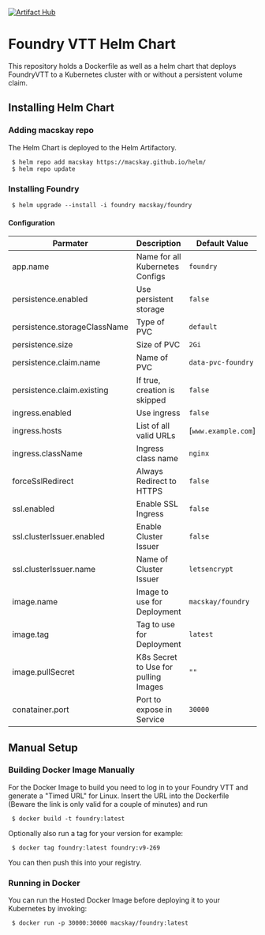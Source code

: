 [![Artifact Hub](https://img.shields.io/endpoint?url=https://artifacthub.io/badge/repository/foundry)](https://artifacthub.io/packages/search?repo=foundry)

# Foundry VTT Helm Chart

This repository holds a Dockerfile as well as a helm chart that deploys FoundryVTT to a Kubernetes cluster with or without a persistent volume claim.

## Installing Helm Chart

### Adding macskay repo

The Helm Chart is deployed to the Helm Artifactory.
```
 $ helm repo add macskay https://macskay.github.io/helm/
 $ helm repo update 
```

### Installing Foundry
```
 $ helm upgrade --install -i foundry macskay/foundry
```

#### Configuration 

|Parmater|Description|Default Value|
|------|-------|-|
|app.name|Name for all Kubernetes Configs|`foundry`|
|persistence.enabled|Use persistent storage|`false`|
|persistence.storageClassName|Type of PVC|`default`|
|persistence.size|Size of PVC|`2Gi`|
|persistence.claim.name|Name of PVC|`data-pvc-foundry`|
|persistence.claim.existing|If true, creation is skipped|`false`|
|ingress.enabled|Use ingress|`false`|
|ingress.hosts|List of all valid URLs|[`www.example.com`]|
|ingress.className|Ingress class name|`nginx`|
|forceSslRedirect|Always Redirect to HTTPS|`false`|
|ssl.enabled|Enable SSL Ingress|`false`|
|ssl.clusterIssuer.enabled|Enable Cluster Issuer|`false`|
|ssl.clusterIssuer.name|Name of Cluster Issuer|`letsencrypt`|
|image.name|Image to use for Deployment|`macskay/foundry`|
|image.tag|Tag to use for Deployment|`latest`|
|image.pullSecret|K8s Secret to Use for pulling Images|`""`|
|conatainer.port|Port to expose in Service|`30000`|


## Manual Setup

### Building Docker Image Manually

For the Docker Image to build you need to log in to your Foundry VTT and generate a "Timed URL" for Linux. Insert the URL into the Dockerfile (Beware the link is only valid for a couple of minutes) and run

```
 $ docker build -t foundry:latest
```

Optionally also run a tag for your version for example:
```
 $ docker tag foundry:latest foundry:v9-269
```
You can then push this into your registry.

### Running in Docker

You can run the Hosted Docker Image before deploying it to your Kubernetes by invoking:

```
 $ docker run -p 30000:30000 macskay/foundry:latest
```
